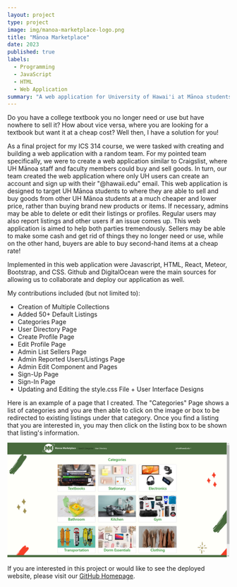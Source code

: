 ```yaml
---
layout: project
type: project
image: img/manoa-marketplace-logo.png
title: "Mānoa Marketplace"
date: 2023
published: true
labels:
  - Programming
  - JavaScript
  - HTML
  - Web Application
summary: "A web application for University of Hawai'i at Mānoa students to sell and buy goods to and from other students that was developed in ICS 314."
---
```




Do you have a college textbook you no longer need or use but have nowhere to sell it? How about vice versa, where you are looking for a textbook but want it at a cheap cost? Well then, I have a solution for you!


As a final project for my ICS 314 course, we were tasked with creating and building a web application with a random team. For my pointed team specifically, we were to create a web application similar to Craigslist, where UH Mānoa staff and faculty members could buy and sell goods. In turn, our team created the web application where only UH users can create an account and sign up with their "@hawaii.edu" email. This web application is designed to target UH Mānoa students to where they are able to sell and buy goods from other UH Mānoa students at a much cheaper and lower price, rather than buying brand new products or items. If necessary, admins may be able to delete or edit their listings or profiles. Regular users may also report listings and other users if an issue comes up. This web application is aimed to help both parties tremendously. Sellers may be able to make some cash and get rid of things they no longer need or use, while on the other hand, buyers are able to buy second-hand items at a cheap rate!



Implemented in this web application were Javascript, HTML, React, Meteor, Bootstrap, and CSS. Github and DigitalOcean were the main sources for allowing us to collaborate and deploy our application as well.



My contributions included (but not limited to): 
  - Creation of Multiple Collections
  - Added 50+ Default Listings
  - Categories Page
  - User Directory Page
  - Create Profile Page
  - Edit Profile Page
  - Admin List Sellers Page
  - Admin Reported Users/Listings Page
  - Admin Edit Component and Pages
  - Sign-Up Page
  - Sign-In Page
  - Updating and Editing the style.css File + User Interface Designs

Here is an example of a page that I created. The "Categories" Page shows a list of categories and you are then able to click on the image or box to be redirected to existing listings under that category. Once you find a listing that you are interested in, you may then click on the listing box to be shown that listing's information.

<img src="../img/Screenshot (38).png"> 

If you are interested in this project or would like to see the deployed website, please visit our <a href="https://manoamarketplace.github.io/"><i class="latge github icon"></i>GitHub Homepage</a>.
